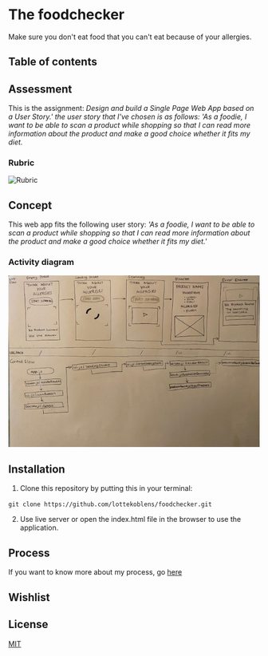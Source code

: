 # The foodchecker

Make sure you don't eat food that you can't eat because of your allergies.

## Table of contents

## Assessment

This is the assignment: _Design and build a Single Page Web App based on a User Story.' the user story that I've chosen is as follows: 'As a foodie, I want to be able to scan a product while shopping so that I can read more information about the product and make a good choice whether it fits my diet._

### Rubric

![Rubric]()

## Concept

This web app fits the following user story: _'As a foodie, I want to be able to scan a product while shopping so that I can read more information about the product and make a good choice whether it fits my diet.'_

### Activity diagram

![Activity diagram](https://github.com/lottekoblens/foodchecker/blob/main/images/activitydiagram.png)

## Installation

1. Clone this repository by putting this in your terminal:

`git clone https://github.com/lottekoblens/foodchecker.git`

2. Use live server or open the index.html file in the browser to use the application.

## Process

If you want to know more about my process, go [here](https://github.com/lottekoblens/foodchecker/wiki/Proces)

## Wishlist

## License

[MIT](https://github.com/lottekoblens/foodchecker/blob/main/LICENSE)

